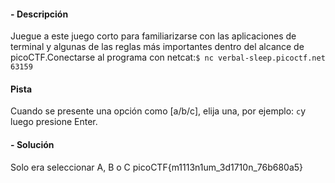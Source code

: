 #### - **Descripción** 


Juegue a este juego corto para familiarizarse con las aplicaciones de terminal y algunas de las reglas más importantes dentro del alcance de picoCTF.Conectarse al programa con netcat:`$ nc verbal-sleep.picoctf.net 63159`

#### Pista 
Cuando se presente una opción como [a/b/c], elija una, por ejemplo: `c`y luego presione Enter.

#### - **Solución** 
Solo era seleccionar A, B o C 
picoCTF{m1113n1um_3d1710n_76b680a5}
